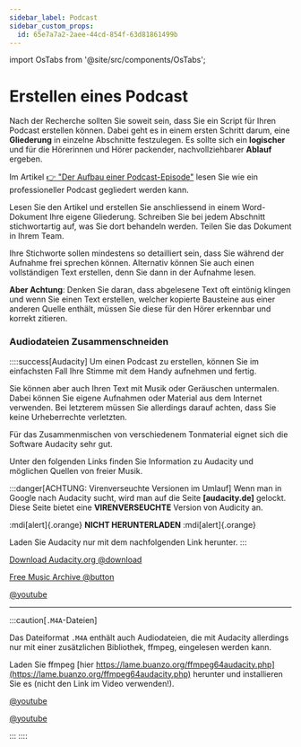 ```yaml
---
sidebar_label: Podcast
sidebar_custom_props:
  id: 65e7a7a2-2aee-44cd-854f-63d81861499b
---
```


import OsTabs from '@site/src/components/OsTabs';

# Erstellen eines Podcast

Nach der Recherche sollten Sie soweit sein, dass Sie ein Script für Ihren Podcast erstellen können. Dabei geht es in einem ersten Schritt darum, eine **Gliederung** in einzelne Abschnitte festzulegen. Es sollte sich ein **logischer** und für die Hörerinnen und Hörer packender, nachvollziehbarer **Ablauf** ergeben.

Im Artikel [👉 "Der Aufbau einer Podcast-Episode"](https://podcast-agentur-hamburg.de/aufbau-einer-podcast-episode/) lesen Sie wie ein professioneller Podcast gegliedert werden kann.

Lesen Sie den Artikel und erstellen Sie anschliessend in einem Word-Dokument Ihre eigene Gliederung. Schreiben Sie bei jedem Abschnitt stichwortartig auf, was Sie dort behandeln werden. Teilen Sie das Dokument in Ihrem Team.

Ihre Stichworte sollen mindestens so detailliert sein, dass Sie während der Aufnahme frei sprechen können. Alternativ können Sie auch einen vollständigen Text erstellen, denn Sie dann in der Aufnahme lesen.

**Aber Achtung**: Denken Sie daran, dass abgelesene Text oft eintönig klingen und wenn Sie einen Text erstellen, welcher kopierte Bausteine aus einer anderen Quelle enthält, müssen Sie diese für den Hörer erkennbar und korrekt zitieren.
### Audiodateien Zusammenschneiden
::::success[Audacity]
Um einen Podcast zu erstellen, können Sie im einfachsten Fall Ihre Stimme mit dem Handy aufnehmen und fertig.

Sie können aber auch Ihren Text mit Musik oder Geräuschen untermalen. Dabei können Sie eigene Aufnahmen oder Material aus dem Internet verwenden. Bei letzterem müssen Sie allerdings darauf achten, dass Sie keine Urheberrechte verletzten.

Für das Zusammenmischen von verschiedenem Tonmaterial eignet sich die Software Audacity sehr gut.

Unter den folgenden Links finden Sie Information zu Audacity und möglichen Quellen von freier Musik.

:::danger[ACHTUNG: Virenverseuchte Versionen im Umlauf]
Wenn man in Google nach Audacity sucht, wird man auf die Seite **[audacity.de]** gelockt. Diese Seite bietet eine **VIRENVERSEUCHTE** Version von Audicity an.

:mdi[alert]{.orange} **NICHT HERUNTERLADEN** :mdi[alert]{.orange}

Laden Sie Audacity nur mit dem nachfolgenden Link herunter.
:::

[Download Audacity.org @download](https://www.audacityteam.org/download/)

[Free Music Archive @button](https://freemusicarchive.org/home)

[@youtube](https://www.youtube-nocookie.com/embed/Vn7HYyopGXk)

---

:::caution[`.M4A`-Dateien]

Das Dateiformat `.M4A` enthält auch Audiodateien, die mit Audacity allerdings nur mit einer zusätzlichen Bibliothek, ffmpeg, eingelesen werden kann.


<OsTabs>
<TabItem value="win">

Laden Sie ffmpeg [hier https://lame.buanzo.org/ffmpeg64audacity.php](https://lame.buanzo.org/ffmpeg64audacity.php) herunter und installieren Sie es (nicht den Link im Video verwenden!).

[@youtube](https://www.youtube.com/embed/JAjb0aLj_yw)

</TabItem>
<TabItem value="mac">

[@youtube](https://www.youtube.com/embed/E9EF6QYJTrI)

</TabItem>
</OsTabs>
:::
::::